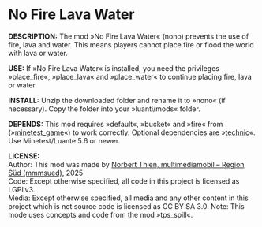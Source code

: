 # No Fire Lava Water


**DESCRIPTION:**
The mod »No Fire Lava Water« (nono) prevents the use of fire, lava and water. This means players cannot place fire or flood the world with lava or water.  


**USE:**
If »No Fire Lava Water« is installed, you need the privileges »place_fire«, »place_lava« and »place_water« to continue placing fire, lava or water.  


**INSTALL:**
Unzip the downloaded folder and rename it to »nono« (if necessary). Copy the folder into your »luanti/mods« folder.  


**DEPENDS:**
This mod requires »default«, »bucket« and »fire« from (»[minetest_game](https://content.luanti.org/packages/Minetest/minetest_game/)«) to work correctly.
Optional dependencies are »[technic](https://content.luanti.org/packages/RealBadAngel/technic/)«. Use Minetest/Luante 5.6 or newer.  


**LICENSE:**  
Author: This mod was made by [Norbert Thien, multimediamobil – Region Süd (mmmsued)](https://minetest-modding.weebly.com/), 2025   
Code: Except otherwise specified, all code in this project is licensed as LGPLv3.  
Media: Except otherwise specified, all media and any other content in this project which is not source code is licensed as CC BY SA 3.0. 
Note: This mode uses concepts and code from the mod »tps_spill«.